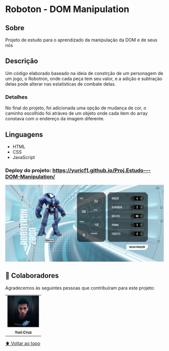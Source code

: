# Roboton - DOM Manipulation

<!---Esses são exemplos. Veja https://shields.io para outras pessoas ou para personalizar este conjunto de escudos. Você pode querer incluir dependências, status do projeto e informações de licença aqui--->
## Sobre
Projeto de estudo para o aprendizado da manipulação da DOM e de seus nós<br>

## Descrição
Um código elaborado baseado na ideia de constrção de um personagem de um jogo, o Robotron, onde cada peça tem seu valor, e a adição e subtração delas pode alterar nas estatísticas de combate delas.

### Detalhes
No final do projeto, foi adicionada uma opção de mudança de cor, o caminho escolhido foi atráves de um objeto onde cada item do array constava com o endereço da  imagem diferente.

<div id='comeco'>
 </div>

## Linguagens
- HTML
- CSS
- JavaScript

### Deploy do projeto: https://yuricf1.github.io/Proj.Estudo---DOM-Manipulation/

<img src="https://raw.githubusercontent.com/YuriCF1/Proj.Estudo---DOM-Manipulation/main/img/Robotron2000.png" alt="imagem do site">


## 🤝 Colaboradores

Agradecemos às seguintes pessoas que contribuíram para este projeto:

<table>
  <tr>
    <td align="center">
      <a href="https://www.linkedin.com/in/yf19/">
        <img src="https://github.com/YuriCF1/YuriCF1/blob/main/99689063.jpg" width="100px;" alt="Foto do Yuri Cruz no GitHub"/><br>
        <sub>
          <b>Yuri Cruz</b>
        </sub>
      </a>
    </td>
 
</table>


[⬆ Voltar ao topo](#comeco)<br>




